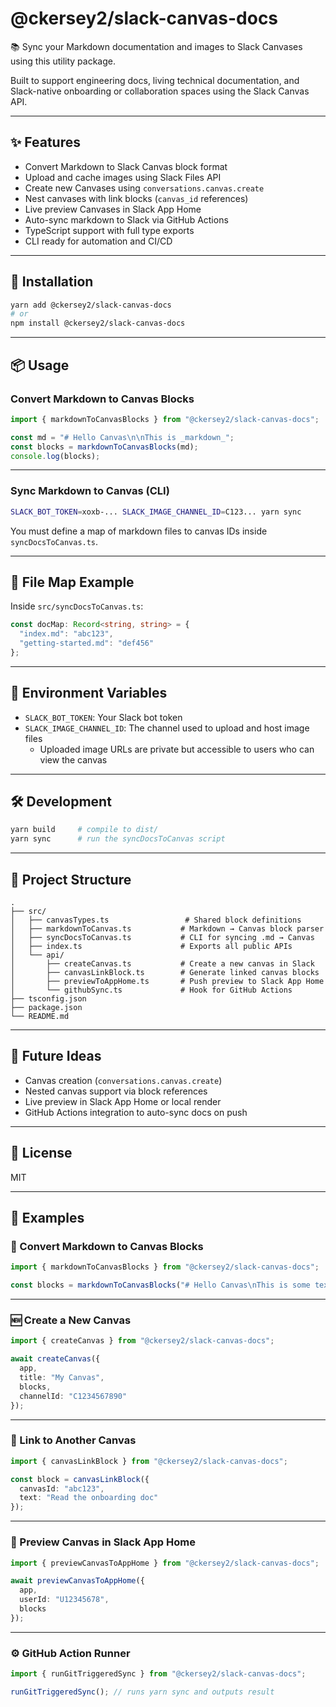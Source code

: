 # @ckersey2/slack-canvas-docs

📚 Sync your Markdown documentation and images to Slack Canvases using this utility package.

Built to support engineering docs, living technical documentation, and Slack-native onboarding or collaboration spaces using the Slack Canvas API.

---

## ✨ Features

- Convert Markdown to Slack Canvas block format
- Upload and cache images using Slack Files API
- Create new Canvases using `conversations.canvas.create`
- Nest canvases with link blocks (`canvas_id` references)
- Live preview Canvases in Slack App Home
- Auto-sync markdown to Slack via GitHub Actions
- TypeScript support with full type exports
- CLI ready for automation and CI/CD

---

## 🚀 Installation

```bash
yarn add @ckersey2/slack-canvas-docs
# or
npm install @ckersey2/slack-canvas-docs
```

---

## 📦 Usage

### Convert Markdown to Canvas Blocks

```ts
import { markdownToCanvasBlocks } from "@ckersey2/slack-canvas-docs";

const md = "# Hello Canvas\n\nThis is _markdown_";
const blocks = markdownToCanvasBlocks(md);
console.log(blocks);
```

---

### Sync Markdown to Canvas (CLI)

```bash
SLACK_BOT_TOKEN=xoxb-... SLACK_IMAGE_CHANNEL_ID=C123... yarn sync
```

You must define a map of markdown files to canvas IDs inside `syncDocsToCanvas.ts`.

---

## 🧠 File Map Example

Inside `src/syncDocsToCanvas.ts`:

```ts
const docMap: Record<string, string> = {
  "index.md": "abc123",
  "getting-started.md": "def456"
};
```

---

## 🔐 Environment Variables

- `SLACK_BOT_TOKEN`: Your Slack bot token
- `SLACK_IMAGE_CHANNEL_ID`: The channel used to upload and host image files
  - Uploaded image URLs are private but accessible to users who can view the canvas

---

## 🛠 Development

```bash
yarn build     # compile to dist/
yarn sync      # run the syncDocsToCanvas script
```

---

## 📁 Project Structure

```
.
├── src/
│   ├── canvasTypes.ts                 # Shared block definitions
│   ├── markdownToCanvas.ts           # Markdown → Canvas block parser
│   ├── syncDocsToCanvas.ts           # CLI for syncing .md → Canvas
│   ├── index.ts                      # Exports all public APIs
│   └── api/
│       ├── createCanvas.ts           # Create a new canvas in Slack
│       ├── canvasLinkBlock.ts        # Generate linked canvas blocks
│       ├── previewToAppHome.ts       # Push preview to Slack App Home
│       └── githubSync.ts             # Hook for GitHub Actions
├── tsconfig.json
├── package.json
└── README.md
```

---

## 🔮 Future Ideas

- Canvas creation (`conversations.canvas.create`)
- Nested canvas support via block references
- Live preview in Slack App Home or local render
- GitHub Actions integration to auto-sync docs on push


---

## 📄 License

MIT


---

## 🧪 Examples

### 🧾 Convert Markdown to Canvas Blocks

```ts
import { markdownToCanvasBlocks } from "@ckersey2/slack-canvas-docs";

const blocks = markdownToCanvasBlocks("# Hello Canvas\nThis is some text");
```

---

### 🆕 Create a New Canvas

```ts
import { createCanvas } from "@ckersey2/slack-canvas-docs";

await createCanvas({
  app,
  title: "My Canvas",
  blocks,
  channelId: "C1234567890"
});
```

---

### 🔗 Link to Another Canvas

```ts
import { canvasLinkBlock } from "@ckersey2/slack-canvas-docs";

const block = canvasLinkBlock({
  canvasId: "abc123",
  text: "Read the onboarding doc"
});
```

---

### 🧪 Preview Canvas in Slack App Home

```ts
import { previewCanvasToAppHome } from "@ckersey2/slack-canvas-docs";

await previewCanvasToAppHome({
  app,
  userId: "U12345678",
  blocks
});
```

---

### ⚙️ GitHub Action Runner

```ts
import { runGitTriggeredSync } from "@ckersey2/slack-canvas-docs";

runGitTriggeredSync(); // runs yarn sync and outputs result
```
